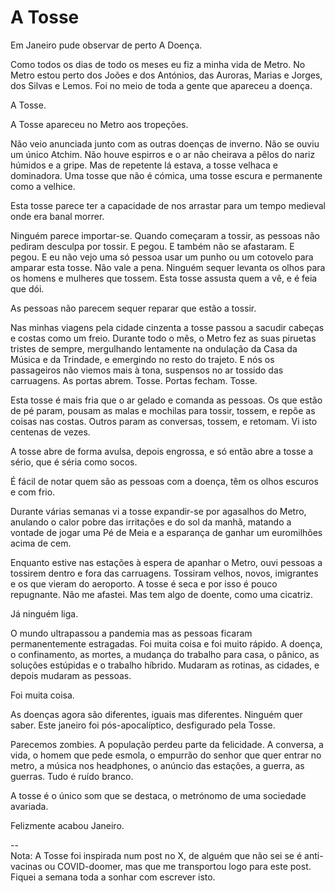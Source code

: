 # A Tosse

Em Janeiro pude observar de perto A Doença.

Como todos os dias de todo os meses eu fiz a minha vida de Metro. No Metro estou perto dos Joões e dos Antónios, das Auroras, Marias e Jorges, dos Silvas e Lemos. Foi no meio de toda a gente que apareceu a doença. 

A Tosse.

A Tosse apareceu no Metro aos tropeções.

Não veio anunciada junto com as outras doenças de inverno. Não se ouviu um único Atchim. Não houve espirros e o ar não cheirava a pêlos do nariz húmidos e a gripe. Mas de repetente lá estava, a tosse velhaca e dominadora. Uma tosse que não é cómica, uma tosse escura e permanente como a velhice. 

Esta tosse parece ter a capacidade de nos arrastar para um tempo medieval onde era banal morrer. 

Ninguém parece importar-se. Quando começaram a tossir, as pessoas não pediram desculpa por tossir. E pegou. E também não se afastaram. E pegou. E eu não vejo uma só pessoa usar um punho ou um cotovelo para amparar esta tosse. Não vale a pena. Ninguém sequer levanta os olhos para os homens e mulheres que tossem. Esta tosse assusta quem a vê, e é feia que dói. 

As pessoas não parecem sequer reparar que estão a tossir.

Nas minhas viagens pela cidade cinzenta a tosse passou a sacudir cabeças e costas como um freio. Durante todo o mês, o Metro fez as suas piruetas tristes de sempre, mergulhando lentamente na ondulação da Casa da Música e da Trindade, e emergindo no resto do trajeto. E nós os passageiros não viemos mais à tona, suspensos no ar tossido das carruagens. As portas abrem. Tosse. Portas fecham. Tosse. 

Esta tosse é mais fria que o ar gelado e comanda as pessoas. Os que estão de pé param, pousam as malas e mochilas para tossir, tossem, e repõe as coisas nas costas. Outros param as conversas, tossem, e retomam. Vi isto centenas de vezes. 

A tosse abre de forma avulsa, depois engrossa, e só então abre a tosse a sério, que é séria como socos. 

É fácil de notar quem são as pessoas com a doença, têm os olhos escuros e com frio. 

Durante várias semanas vi a tosse expandir-se por agasalhos do Metro, anulando o calor pobre das irritações e do sol da manhã, matando a vontade de jogar uma Pé de Meia e a esparança de ganhar um euromilhões acima de cem. 

Enquanto estive nas estações à espera de apanhar o Metro, ouvi pessoas a tossirem dentro e fora das carruagens. Tossiram velhos, novos, imigrantes e os que vieram do aeroporto. A tosse é seca e por isso é pouco repugnante. Não me afastei. Mas tem algo de doente, como uma cicatriz. 

Já ninguém liga.

O mundo ultrapassou a pandemia mas as pessoas ficaram permanentemente estragadas. Foi muita coisa e foi muito rápido. A doença, o confinamento, as mortes, a mudança do trabalho para casa, o pânico, as soluções estúpidas e o trabalho híbrido. Mudaram as rotinas, as cidades, e depois mudaram as pessoas. 

Foi muita coisa.

As doenças agora são diferentes, iguais mas diferentes. Ninguém quer saber. Este janeiro foi pós-apocalíptico, desfigurado pela Tosse.

Parecemos zombies. A população perdeu parte da felicidade. A conversa, a vida, o homem que pede esmola, o empurrão do senhor que quer entrar no metro, a música nos headphones, o anúncio das estações, a guerra, as guerras. Tudo é ruído branco.

A tosse é o único som que se destaca, o metrónomo de uma sociedade avariada.

Felizmente acabou Janeiro.

--  
Nota: A Tosse foi inspirada num post no X, de alguém que não sei se é anti-vacinas ou COVID-doomer, mas que me transportou logo para este post. Fiquei a semana toda a sonhar com escrever isto.
